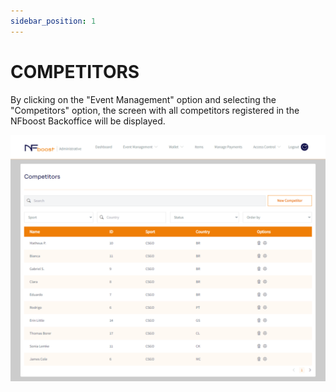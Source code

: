 ```yaml
---
sidebar_position: 1
---
```


# COMPETITORS

By clicking on the "Event Management" option and selecting the "Competitors" option, the screen with all competitors registered in the NFboost Backoffice will be displayed.

![1](/img/printcompetidor.png)
